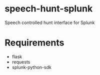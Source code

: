 # speech-hunt-splunk
Speech controlled hunt interface for Splunk


# Requirements
- flask
- requests
- splunk-python-sdk